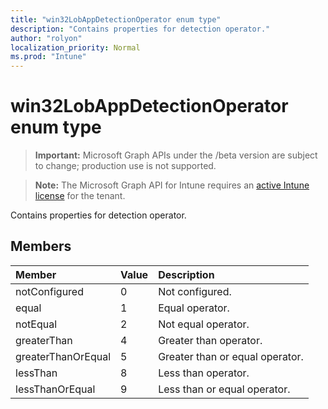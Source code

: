 ```yaml
---
title: "win32LobAppDetectionOperator enum type"
description: "Contains properties for detection operator."
author: "rolyon"
localization_priority: Normal
ms.prod: "Intune"
---
```


# win32LobAppDetectionOperator enum type

> **Important:** Microsoft Graph APIs under the /beta version are subject to change; production use is not supported.

> **Note:** The Microsoft Graph API for Intune requires an [active Intune license](https://go.microsoft.com/fwlink/?linkid=839381) for the tenant.

Contains properties for detection operator.

## Members
|Member|Value|Description|
|:---|:---|:---|
|notConfigured|0|Not configured.|
|equal|1|Equal operator.|
|notEqual|2|Not equal operator.|
|greaterThan|4|Greater than operator.|
|greaterThanOrEqual|5|Greater than or equal operator.|
|lessThan|8|Less than operator.|
|lessThanOrEqual|9|Less than or equal operator.|




